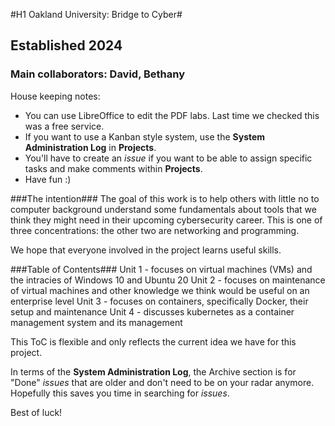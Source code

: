 #H1 Oakland University: Bridge to Cyber# 
## Established 2024
### Main collaborators: David, Bethany

House keeping notes:
- You can use LibreOffice to edit the PDF labs. Last time we checked this was a free service. 
- If you want to use a Kanban style system, use the **System Administration Log** in **Projects**.
- You'll have to create an *issue* if you want to be able to assign specific tasks and make comments within **Projects**.
- Have fun :)

###The intention###
The goal of this work is to help others with little no to computer background understand some fundamentals
about tools that we think they might need in their upcoming cybersecurity career. 
This is one of three concentrations: the other two are networking and programming. 

We hope that everyone involved in the project learns useful skills. 

###Table of Contents###
Unit 1 - focuses on virtual machines (VMs) and the intracies of Windows 10 and Ubuntu 20
Unit 2 - focuses on maintenance of virtual machines and other knowledge we think would be useful on an enterprise level
Unit 3 - focuses on containers, specifically Docker, their setup and maintenance
Unit 4 - discusses kubernetes as a container management system and its management

This ToC is flexible and only reflects the current idea we have for this project. 

In terms of  the **System Administration Log**, the Archive section is for "Done" *issues* that are older and don't need to be on your radar anymore. Hopefully this saves you time in searching for *issues*. 

Best of luck!
